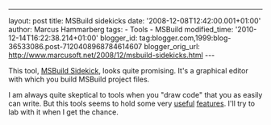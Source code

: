 ---
layout: post
title: MSBuild sidekicks date: '2008-12-08T12:42:00.001+01:00'
author: Marcus Hammarberg
tags: -
Tools - MSBuild modified_time: '2010-12-14T16:22:38.214+01:00'
blogger_id: tag:blogger.com,1999:blog-36533086.post-7120408968784614607
blogger_orig_url: http://www.marcusoft.net/2008/12/msbuild-sidekicks.html ---

This tool,
<a href="http://www.attrice.info/msbuild/" target="_blank">MSBuild
Sidekick</a>, looks quite promising. It's a graphical editor with which
you build MSBuild project files.

I am always quite skeptical to tools when you "draw code" that you as
easily can write. But this tools seems to hold some very <a
href="http://www.attrice.info/images/msbuild/sideckik_target_diagram.gif"
target="_blank">useful</a> <a
href="http://www.attrice.info/images/msbuild/sidekick_w_addTask_dialog.gif"
target="_blank">features</a>. I'll try to lab with it when I get the
chance.
